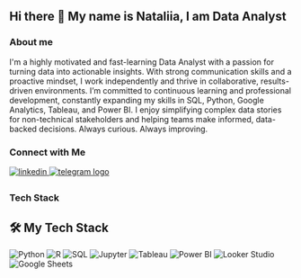 ## Hi there 👋 My name is Nataliia, I am Data Analyst

### About me

I'm a highly motivated and fast-learning Data Analyst with a passion for turning data into actionable insights. With strong communication skills and a proactive mindset, I work independently and thrive in collaborative, results-driven environments.
I’m committed to continuous learning and professional development, constantly expanding my skills in SQL, Python, Google Analytics, Tableau, and Power BI. I enjoy simplifying complex data stories for non-technical stakeholders and helping teams make informed, data-backed decisions.
Always curious. Always improving.

### Connect with Me

<a href="https://linkedin.com/in/natalia-yarema" target="_blank">
<img src=https://img.shields.io/badge/linkedin-%231E77B5.svg?&style=for-the-badge&logo=linkedin&logoColor=white alt=linkedin style="margin-bottom: 5px;" /></a><a href="http://t.me/Nataliya_Yarema" target="_blank">
    <img src="https://img.shields.io/static/v1?message=Telegram&logo=telegram&label=&color=2CA5E0&logoColor=white&labelColor=&style=for-the-badge"  alt="telegram logo" style="margin-bottom: 5px;"  />
  </a>

### Tech Stack

## 🛠️ My Tech Stack

![Python](https://img.shields.io/badge/-Python-3776AB?style=flat&logo=python&logoColor=white)
![R](https://img.shields.io/badge/-R-276DC3?style=flat&logo=r&logoColor=white)
![SQL](https://img.shields.io/badge/-SQL-4479A1?style=flat&logo=sqlite&logoColor=white)
![Jupyter](https://img.shields.io/badge/-Jupyter-F37626?style=flat&logo=jupyter&logoColor=white)
![Tableau](https://img.shields.io/badge/-Tableau-E97627?style=flat&logo=tableau&logoColor=white)
![Power BI](https://img.shields.io/badge/-Power%20BI-F2C811?style=flat&logo=powerbi&logoColor=black)
![Looker Studio](https://img.shields.io/badge/-Looker%20Studio-4285F4?style=flat&logo=googleanalytics&logoColor=white)
![Google Sheets](https://img.shields.io/badge/-Google%20Sheets-34A853?style=flat&logo=googlesheets&logoColor=white)

